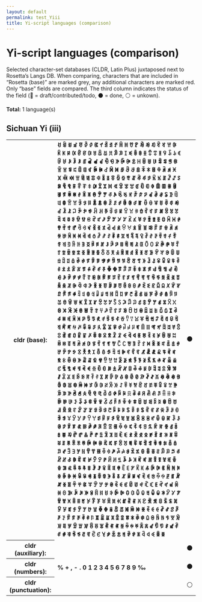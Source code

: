 ```yaml
---
layout: default
permalink: test_Yiii
title: Yi-script languages (comparison)
---
```


# Yi-script languages (comparison)

Selected character-set databases (CLDR, Latin Plus) juxtaposed next to Rosetta’s Langs DB. When comparing, characters that are included in “Rosetta (base)” are marked grey, any additional characters are marked red. Only “base” fields are compared. The third column indicates the status of the field (🔴 = draft/contributed/todo, ⚫️ = done, ⚪️ = unkown).

**Total:** 1 language(s)

## Sichuan Yi (iii)

<table>
 <tr><th>cldr (base):</th><td><strong>ꀀ</strong> <strong>ꀁ</strong> <strong>ꀂ</strong> <strong>ꀃ</strong> <strong>ꀄ</strong> <strong>ꀅ</strong> <strong>ꀆ</strong> <strong>ꀇ</strong> <strong>ꀈ</strong> <strong>ꀉ</strong> <strong>ꀊ</strong> <strong>ꀋ</strong> <strong>ꀌ</strong> <strong>ꀍ</strong> <strong>ꀎ</strong> <strong>ꀏ</strong> <strong>ꀐ</strong> <strong>ꀑ</strong> <strong>ꀒ</strong> <strong>ꀓ</strong> <strong>ꀔ</strong> <strong>ꀕ</strong> <strong>ꀖ</strong> <strong>ꀗ</strong> <strong>ꀘ</strong> <strong>ꀙ</strong> <strong>ꀚ</strong> <strong>ꀛ</strong> <strong>ꀜ</strong> <strong>ꀝ</strong> <strong>ꀞ</strong> <strong>ꀟ</strong> <strong>ꀠ</strong> <strong>ꀡ</strong> <strong>ꀢ</strong> <strong>ꀣ</strong> <strong>ꀤ</strong> <strong>ꀥ</strong> <strong>ꀦ</strong> <strong>ꀧ</strong> <strong>ꀨ</strong> <strong>ꀩ</strong> <strong>ꀪ</strong> <strong>ꀫ</strong> <strong>ꀬ</strong> <strong>ꀭ</strong> <strong>ꀮ</strong> <strong>ꀯ</strong> <strong>ꀰ</strong> <strong>ꀱ</strong> <strong>ꀲ</strong> <strong>ꀳ</strong> <strong>ꀴ</strong> <strong>ꀵ</strong> <strong>ꀶ</strong> <strong>ꀷ</strong> <strong>ꀸ</strong> <strong>ꀹ</strong> <strong>ꀺ</strong> <strong>ꀻ</strong> <strong>ꀼ</strong> <strong>ꀽ</strong> <strong>ꀾ</strong> <strong>ꀿ</strong> <strong>ꁀ</strong> <strong>ꁁ</strong> <strong>ꁂ</strong> <strong>ꁃ</strong> <strong>ꁄ</strong> <strong>ꁅ</strong> <strong>ꁆ</strong> <strong>ꁇ</strong> <strong>ꁈ</strong> <strong>ꁉ</strong> <strong>ꁊ</strong> <strong>ꁋ</strong> <strong>ꁌ</strong> <strong>ꁍ</strong> <strong>ꁎ</strong> <strong>ꁏ</strong> <strong>ꁐ</strong> <strong>ꁑ</strong> <strong>ꁒ</strong> <strong>ꁓ</strong> <strong>ꁔ</strong> <strong>ꁕ</strong> <strong>ꁖ</strong> <strong>ꁗ</strong> <strong>ꁘ</strong> <strong>ꁙ</strong> <strong>ꁚ</strong> <strong>ꁛ</strong> <strong>ꁜ</strong> <strong>ꁝ</strong> <strong>ꁞ</strong> <strong>ꁟ</strong> <strong>ꁠ</strong> <strong>ꁡ</strong> <strong>ꁢ</strong> <strong>ꁣ</strong> <strong>ꁤ</strong> <strong>ꁥ</strong> <strong>ꁦ</strong> <strong>ꁧ</strong> <strong>ꁨ</strong> <strong>ꁩ</strong> <strong>ꁪ</strong> <strong>ꁫ</strong> <strong>ꁬ</strong> <strong>ꁭ</strong> <strong>ꁮ</strong> <strong>ꁯ</strong> <strong>ꁰ</strong> <strong>ꁱ</strong> <strong>ꁲ</strong> <strong>ꁳ</strong> <strong>ꁴ</strong> <strong>ꁵ</strong> <strong>ꁶ</strong> <strong>ꁷ</strong> <strong>ꁸ</strong> <strong>ꁹ</strong> <strong>ꁺ</strong> <strong>ꁻ</strong> <strong>ꁼ</strong> <strong>ꁽ</strong> <strong>ꁾ</strong> <strong>ꁿ</strong> <strong>ꂀ</strong> <strong>ꂁ</strong> <strong>ꂂ</strong> <strong>ꂃ</strong> <strong>ꂄ</strong> <strong>ꂅ</strong> <strong>ꂆ</strong> <strong>ꂇ</strong> <strong>ꂈ</strong> <strong>ꂉ</strong> <strong>ꂊ</strong> <strong>ꂋ</strong> <strong>ꂌ</strong> <strong>ꂍ</strong> <strong>ꂎ</strong> <strong>ꂏ</strong> <strong>ꂐ</strong> <strong>ꂑ</strong> <strong>ꂒ</strong> <strong>ꂓ</strong> <strong>ꂔ</strong> <strong>ꂕ</strong> <strong>ꂖ</strong> <strong>ꂗ</strong> <strong>ꂘ</strong> <strong>ꂙ</strong> <strong>ꂚ</strong> <strong>ꂛ</strong> <strong>ꂜ</strong> <strong>ꂝ</strong> <strong>ꂞ</strong> <strong>ꂟ</strong> <strong>ꂠ</strong> <strong>ꂡ</strong> <strong>ꂢ</strong> <strong>ꂣ</strong> <strong>ꂤ</strong> <strong>ꂥ</strong> <strong>ꂦ</strong> <strong>ꂧ</strong> <strong>ꂨ</strong> <strong>ꂩ</strong> <strong>ꂪ</strong> <strong>ꂫ</strong> <strong>ꂬ</strong> <strong>ꂭ</strong> <strong>ꂮ</strong> <strong>ꂯ</strong> <strong>ꂰ</strong> <strong>ꂱ</strong> <strong>ꂲ</strong> <strong>ꂳ</strong> <strong>ꂴ</strong> <strong>ꂵ</strong> <strong>ꂶ</strong> <strong>ꂷ</strong> <strong>ꂸ</strong> <strong>ꂹ</strong> <strong>ꂺ</strong> <strong>ꂻ</strong> <strong>ꂼ</strong> <strong>ꂽ</strong> <strong>ꂾ</strong> <strong>ꂿ</strong> <strong>ꃀ</strong> <strong>ꃁ</strong> <strong>ꃂ</strong> <strong>ꃃ</strong> <strong>ꃄ</strong> <strong>ꃅ</strong> <strong>ꃆ</strong> <strong>ꃇ</strong> <strong>ꃈ</strong> <strong>ꃉ</strong> <strong>ꃊ</strong> <strong>ꃋ</strong> <strong>ꃌ</strong> <strong>ꃍ</strong> <strong>ꃎ</strong> <strong>ꃏ</strong> <strong>ꃐ</strong> <strong>ꃑ</strong> <strong>ꃒ</strong> <strong>ꃓ</strong> <strong>ꃔ</strong> <strong>ꃕ</strong> <strong>ꃖ</strong> <strong>ꃗ</strong> <strong>ꃘ</strong> <strong>ꃙ</strong> <strong>ꃚ</strong> <strong>ꃛ</strong> <strong>ꃜ</strong> <strong>ꃝ</strong> <strong>ꃞ</strong> <strong>ꃟ</strong> <strong>ꃠ</strong> <strong>ꃡ</strong> <strong>ꃢ</strong> <strong>ꃣ</strong> <strong>ꃤ</strong> <strong>ꃥ</strong> <strong>ꃦ</strong> <strong>ꃧ</strong> <strong>ꃨ</strong> <strong>ꃩ</strong> <strong>ꃪ</strong> <strong>ꃫ</strong> <strong>ꃬ</strong> <strong>ꃭ</strong> <strong>ꃮ</strong> <strong>ꃯ</strong> <strong>ꃰ</strong> <strong>ꃱ</strong> <strong>ꃲ</strong> <strong>ꃳ</strong> <strong>ꃴ</strong> <strong>ꃵ</strong> <strong>ꃶ</strong> <strong>ꃷ</strong> <strong>ꃸ</strong> <strong>ꃹ</strong> <strong>ꃺ</strong> <strong>ꃻ</strong> <strong>ꃼ</strong> <strong>ꃽ</strong> <strong>ꃾ</strong> <strong>ꃿ</strong> <strong>ꄀ</strong> <strong>ꄁ</strong> <strong>ꄂ</strong> <strong>ꄃ</strong> <strong>ꄄ</strong> <strong>ꄅ</strong> <strong>ꄆ</strong> <strong>ꄇ</strong> <strong>ꄈ</strong> <strong>ꄉ</strong> <strong>ꄊ</strong> <strong>ꄋ</strong> <strong>ꄌ</strong> <strong>ꄍ</strong> <strong>ꄎ</strong> <strong>ꄏ</strong> <strong>ꄐ</strong> <strong>ꄑ</strong> <strong>ꄒ</strong> <strong>ꄓ</strong> <strong>ꄔ</strong> <strong>ꄕ</strong> <strong>ꄖ</strong> <strong>ꄗ</strong> <strong>ꄘ</strong> <strong>ꄙ</strong> <strong>ꄚ</strong> <strong>ꄛ</strong> <strong>ꄜ</strong> <strong>ꄝ</strong> <strong>ꄞ</strong> <strong>ꄟ</strong> <strong>ꄠ</strong> <strong>ꄡ</strong> <strong>ꄢ</strong> <strong>ꄣ</strong> <strong>ꄤ</strong> <strong>ꄥ</strong> <strong>ꄦ</strong> <strong>ꄧ</strong> <strong>ꄨ</strong> <strong>ꄩ</strong> <strong>ꄪ</strong> <strong>ꄫ</strong> <strong>ꄬ</strong> <strong>ꄭ</strong> <strong>ꄮ</strong> <strong>ꄯ</strong> <strong>ꄰ</strong> <strong>ꄱ</strong> <strong>ꄲ</strong> <strong>ꄳ</strong> <strong>ꄴ</strong> <strong>ꄵ</strong> <strong>ꄶ</strong> <strong>ꄷ</strong> <strong>ꄸ</strong> <strong>ꄹ</strong> <strong>ꄺ</strong> <strong>ꄻ</strong> <strong>ꄼ</strong> <strong>ꄽ</strong> <strong>ꄾ</strong> <strong>ꄿ</strong> <strong>ꅀ</strong> <strong>ꅁ</strong> <strong>ꅂ</strong> <strong>ꅃ</strong> <strong>ꅄ</strong> <strong>ꅅ</strong> <strong>ꅆ</strong> <strong>ꅇ</strong> <strong>ꅈ</strong> <strong>ꅉ</strong> <strong>ꅊ</strong> <strong>ꅋ</strong> <strong>ꅌ</strong> <strong>ꅍ</strong> <strong>ꅎ</strong> <strong>ꅏ</strong> <strong>ꅐ</strong> <strong>ꅑ</strong> <strong>ꅒ</strong> <strong>ꅓ</strong> <strong>ꅔ</strong> <strong>ꅕ</strong> <strong>ꅖ</strong> <strong>ꅗ</strong> <strong>ꅘ</strong> <strong>ꅙ</strong> <strong>ꅚ</strong> <strong>ꅛ</strong> <strong>ꅜ</strong> <strong>ꅝ</strong> <strong>ꅞ</strong> <strong>ꅟ</strong> <strong>ꅠ</strong> <strong>ꅡ</strong> <strong>ꅢ</strong> <strong>ꅣ</strong> <strong>ꅤ</strong> <strong>ꅥ</strong> <strong>ꅦ</strong> <strong>ꅧ</strong> <strong>ꅨ</strong> <strong>ꅩ</strong> <strong>ꅪ</strong> <strong>ꅫ</strong> <strong>ꅬ</strong> <strong>ꅭ</strong> <strong>ꅮ</strong> <strong>ꅯ</strong> <strong>ꅰ</strong> <strong>ꅱ</strong> <strong>ꅲ</strong> <strong>ꅳ</strong> <strong>ꅴ</strong> <strong>ꅵ</strong> <strong>ꅶ</strong> <strong>ꅷ</strong> <strong>ꅸ</strong> <strong>ꅹ</strong> <strong>ꅺ</strong> <strong>ꅻ</strong> <strong>ꅼ</strong> <strong>ꅽ</strong> <strong>ꅾ</strong> <strong>ꅿ</strong> <strong>ꆀ</strong> <strong>ꆁ</strong> <strong>ꆂ</strong> <strong>ꆃ</strong> <strong>ꆄ</strong> <strong>ꆅ</strong> <strong>ꆆ</strong> <strong>ꆇ</strong> <strong>ꆈ</strong> <strong>ꆉ</strong> <strong>ꆊ</strong> <strong>ꆋ</strong> <strong>ꆌ</strong> <strong>ꆍ</strong> <strong>ꆎ</strong> <strong>ꆏ</strong> <strong>ꆐ</strong> <strong>ꆑ</strong> <strong>ꆒ</strong> <strong>ꆓ</strong> <strong>ꆔ</strong> <strong>ꆕ</strong> <strong>ꆖ</strong> <strong>ꆗ</strong> <strong>ꆘ</strong> <strong>ꆙ</strong> <strong>ꆚ</strong> <strong>ꆛ</strong> <strong>ꆜ</strong> <strong>ꆝ</strong> <strong>ꆞ</strong> <strong>ꆟ</strong> <strong>ꆠ</strong> <strong>ꆡ</strong> <strong>ꆢ</strong> <strong>ꆣ</strong> <strong>ꆤ</strong> <strong>ꆥ</strong> <strong>ꆦ</strong> <strong>ꆧ</strong> <strong>ꆨ</strong> <strong>ꆩ</strong> <strong>ꆪ</strong> <strong>ꆫ</strong> <strong>ꆬ</strong> <strong>ꆭ</strong> <strong>ꆮ</strong> <strong>ꆯ</strong> <strong>ꆰ</strong> <strong>ꆱ</strong> <strong>ꆲ</strong> <strong>ꆳ</strong> <strong>ꆴ</strong> <strong>ꆵ</strong> <strong>ꆶ</strong> <strong>ꆷ</strong> <strong>ꆸ</strong> <strong>ꆹ</strong> <strong>ꆺ</strong> <strong>ꆻ</strong> <strong>ꆼ</strong> <strong>ꆽ</strong> <strong>ꆾ</strong> <strong>ꆿ</strong> <strong>ꇀ</strong> <strong>ꇁ</strong> <strong>ꇂ</strong> <strong>ꇃ</strong> <strong>ꇄ</strong> <strong>ꇅ</strong> <strong>ꇆ</strong> <strong>ꇇ</strong> <strong>ꇈ</strong> <strong>ꇉ</strong> <strong>ꇊ</strong> <strong>ꇋ</strong> <strong>ꇌ</strong> <strong>ꇍ</strong> <strong>ꇎ</strong> <strong>ꇏ</strong> <strong>ꇐ</strong> <strong>ꇑ</strong> <strong>ꇒ</strong> <strong>ꇓ</strong> <strong>ꇔ</strong> <strong>ꇕ</strong> <strong>ꇖ</strong> <strong>ꇗ</strong> <strong>ꇘ</strong> <strong>ꇙ</strong> <strong>ꇚ</strong> <strong>ꇛ</strong> <strong>ꇜ</strong> <strong>ꇝ</strong> <strong>ꇞ</strong> <strong>ꇟ</strong> <strong>ꇠ</strong> <strong>ꇡ</strong> <strong>ꇢ</strong> <strong>ꇣ</strong> <strong>ꇤ</strong> <strong>ꇥ</strong> <strong>ꇦ</strong> <strong>ꇧ</strong> <strong>ꇨ</strong> <strong>ꇩ</strong> <strong>ꇪ</strong> <strong>ꇫ</strong> <strong>ꇬ</strong> <strong>ꇭ</strong> <strong>ꇮ</strong> <strong>ꇯ</strong> <strong>ꇰ</strong> <strong>ꇱ</strong> <strong>ꇲ</strong> <strong>ꇳ</strong> <strong>ꇴ</strong> <strong>ꇵ</strong> <strong>ꇶ</strong> <strong>ꇷ</strong> <strong>ꇸ</strong> <strong>ꇹ</strong> <strong>ꇺ</strong> <strong>ꇻ</strong> <strong>ꇼ</strong> <strong>ꇽ</strong> <strong>ꇾ</strong> <strong>ꇿ</strong> <strong>ꈀ</strong> <strong>ꈁ</strong> <strong>ꈂ</strong> <strong>ꈃ</strong> <strong>ꈄ</strong> <strong>ꈅ</strong> <strong>ꈆ</strong> <strong>ꈇ</strong> <strong>ꈈ</strong> <strong>ꈉ</strong> <strong>ꈊ</strong> <strong>ꈋ</strong> <strong>ꈌ</strong> <strong>ꈍ</strong> <strong>ꈎ</strong> <strong>ꈏ</strong> <strong>ꈐ</strong> <strong>ꈑ</strong> <strong>ꈒ</strong> <strong>ꈓ</strong> <strong>ꈔ</strong> <strong>ꈕ</strong> <strong>ꈖ</strong> <strong>ꈗ</strong> <strong>ꈘ</strong> <strong>ꈙ</strong> <strong>ꈚ</strong> <strong>ꈛ</strong> <strong>ꈜ</strong> <strong>ꈝ</strong> <strong>ꈞ</strong> <strong>ꈟ</strong> <strong>ꈠ</strong> <strong>ꈡ</strong> <strong>ꈢ</strong> <strong>ꈣ</strong> <strong>ꈤ</strong> <strong>ꈥ</strong> <strong>ꈦ</strong> <strong>ꈧ</strong> <strong>ꈨ</strong> <strong>ꈩ</strong> <strong>ꈪ</strong> <strong>ꈫ</strong> <strong>ꈬ</strong> <strong>ꈭ</strong> <strong>ꈮ</strong> <strong>ꈯ</strong> <strong>ꈰ</strong> <strong>ꈱ</strong> <strong>ꈲ</strong> <strong>ꈳ</strong> <strong>ꈴ</strong> <strong>ꈵ</strong> <strong>ꈶ</strong> <strong>ꈷ</strong> <strong>ꈸ</strong> <strong>ꈹ</strong> <strong>ꈺ</strong> <strong>ꈻ</strong> <strong>ꈼ</strong> <strong>ꈽ</strong> <strong>ꈾ</strong> <strong>ꈿ</strong> <strong>ꉀ</strong> <strong>ꉁ</strong> <strong>ꉂ</strong> <strong>ꉃ</strong> <strong>ꉄ</strong> <strong>ꉅ</strong> <strong>ꉆ</strong> <strong>ꉇ</strong> <strong>ꉈ</strong> <strong>ꉉ</strong> <strong>ꉊ</strong> <strong>ꉋ</strong> <strong>ꉌ</strong> <strong>ꉍ</strong> <strong>ꉎ</strong> <strong>ꉏ</strong> <strong>ꉐ</strong> <strong>ꉑ</strong> <strong>ꉒ</strong> <strong>ꉓ</strong> <strong>ꉔ</strong> <strong>ꉕ</strong> <strong>ꉖ</strong> <strong>ꉗ</strong> <strong>ꉘ</strong> <strong>ꉙ</strong> <strong>ꉚ</strong> <strong>ꉛ</strong> <strong>ꉜ</strong> <strong>ꉝ</strong> <strong>ꉞ</strong> <strong>ꉟ</strong> <strong>ꉠ</strong> <strong>ꉡ</strong> <strong>ꉢ</strong> <strong>ꉣ</strong> <strong>ꉤ</strong> <strong>ꉥ</strong> <strong>ꉦ</strong> <strong>ꉧ</strong> <strong>ꉨ</strong> <strong>ꉩ</strong> <strong>ꉪ</strong> <strong>ꉫ</strong> <strong>ꉬ</strong> <strong>ꉭ</strong> <strong>ꉮ</strong> <strong>ꉯ</strong> <strong>ꉰ</strong> <strong>ꉱ</strong> <strong>ꉲ</strong> <strong>ꉳ</strong> <strong>ꉴ</strong> <strong>ꉵ</strong> <strong>ꉶ</strong> <strong>ꉷ</strong> <strong>ꉸ</strong> <strong>ꉹ</strong> <strong>ꉺ</strong> <strong>ꉻ</strong> <strong>ꉼ</strong> <strong>ꉽ</strong> <strong>ꉾ</strong> <strong>ꉿ</strong> <strong>ꊀ</strong> <strong>ꊁ</strong> <strong>ꊂ</strong> <strong>ꊃ</strong> <strong>ꊄ</strong> <strong>ꊅ</strong> <strong>ꊆ</strong> <strong>ꊇ</strong> <strong>ꊈ</strong> <strong>ꊉ</strong> <strong>ꊊ</strong> <strong>ꊋ</strong> <strong>ꊌ</strong> <strong>ꊍ</strong> <strong>ꊎ</strong> <strong>ꊏ</strong> <strong>ꊐ</strong> <strong>ꊑ</strong> <strong>ꊒ</strong> <strong>ꊓ</strong> <strong>ꊔ</strong> <strong>ꊕ</strong> <strong>ꊖ</strong> <strong>ꊗ</strong> <strong>ꊘ</strong> <strong>ꊙ</strong> <strong>ꊚ</strong> <strong>ꊛ</strong> <strong>ꊜ</strong> <strong>ꊝ</strong> <strong>ꊞ</strong> <strong>ꊟ</strong> <strong>ꊠ</strong> <strong>ꊡ</strong> <strong>ꊢ</strong> <strong>ꊣ</strong> <strong>ꊤ</strong> <strong>ꊥ</strong> <strong>ꊦ</strong> <strong>ꊧ</strong> <strong>ꊨ</strong> <strong>ꊩ</strong> <strong>ꊪ</strong> <strong>ꊫ</strong> <strong>ꊬ</strong> <strong>ꊭ</strong> <strong>ꊮ</strong> <strong>ꊯ</strong> <strong>ꊰ</strong> <strong>ꊱ</strong> <strong>ꊲ</strong> <strong>ꊳ</strong> <strong>ꊴ</strong> <strong>ꊵ</strong> <strong>ꊶ</strong> <strong>ꊷ</strong> <strong>ꊸ</strong> <strong>ꊹ</strong> <strong>ꊺ</strong> <strong>ꊻ</strong> <strong>ꊼ</strong> <strong>ꊽ</strong> <strong>ꊾ</strong> <strong>ꊿ</strong> <strong>ꋀ</strong> <strong>ꋁ</strong> <strong>ꋂ</strong> <strong>ꋃ</strong> <strong>ꋄ</strong> <strong>ꋅ</strong> <strong>ꋆ</strong> <strong>ꋇ</strong> <strong>ꋈ</strong> <strong>ꋉ</strong> <strong>ꋊ</strong> <strong>ꋋ</strong> <strong>ꋌ</strong> <strong>ꋍ</strong> <strong>ꋎ</strong> <strong>ꋏ</strong> <strong>ꋐ</strong> <strong>ꋑ</strong> <strong>ꋒ</strong> <strong>ꋓ</strong> <strong>ꋔ</strong> <strong>ꋕ</strong> <strong>ꋖ</strong> <strong>ꋗ</strong> <strong>ꋘ</strong> <strong>ꋙ</strong> <strong>ꋚ</strong> <strong>ꋛ</strong> <strong>ꋜ</strong> <strong>ꋝ</strong> <strong>ꋞ</strong> <strong>ꋟ</strong> <strong>ꋠ</strong> <strong>ꋡ</strong> <strong>ꋢ</strong> <strong>ꋣ</strong> <strong>ꋤ</strong> <strong>ꋥ</strong> <strong>ꋦ</strong> <strong>ꋧ</strong> <strong>ꋨ</strong> <strong>ꋩ</strong> <strong>ꋪ</strong> <strong>ꋫ</strong> <strong>ꋬ</strong> <strong>ꋭ</strong> <strong>ꋮ</strong> <strong>ꋯ</strong> <strong>ꋰ</strong> <strong>ꋱ</strong> <strong>ꋲ</strong> <strong>ꋳ</strong> <strong>ꋴ</strong> <strong>ꋵ</strong> <strong>ꋶ</strong> <strong>ꋷ</strong> <strong>ꋸ</strong> <strong>ꋹ</strong> <strong>ꋺ</strong> <strong>ꋻ</strong> <strong>ꋼ</strong> <strong>ꋽ</strong> <strong>ꋾ</strong> <strong>ꋿ</strong> <strong>ꌀ</strong> <strong>ꌁ</strong> <strong>ꌂ</strong> <strong>ꌃ</strong> <strong>ꌄ</strong> <strong>ꌅ</strong> <strong>ꌆ</strong> <strong>ꌇ</strong> <strong>ꌈ</strong> <strong>ꌉ</strong> <strong>ꌊ</strong> <strong>ꌋ</strong> <strong>ꌌ</strong> <strong>ꌍ</strong> <strong>ꌎ</strong> <strong>ꌏ</strong> <strong>ꌐ</strong> <strong>ꌑ</strong> <strong>ꌒ</strong> <strong>ꌓ</strong> <strong>ꌔ</strong> <strong>ꌕ</strong> <strong>ꌖ</strong> <strong>ꌗ</strong> <strong>ꌘ</strong> <strong>ꌙ</strong> <strong>ꌚ</strong> <strong>ꌛ</strong> <strong>ꌜ</strong> <strong>ꌝ</strong> <strong>ꌞ</strong> <strong>ꌟ</strong> <strong>ꌠ</strong> <strong>ꌡ</strong> <strong>ꌢ</strong> <strong>ꌣ</strong> <strong>ꌤ</strong> <strong>ꌥ</strong> <strong>ꌦ</strong> <strong>ꌧ</strong> <strong>ꌨ</strong> <strong>ꌩ</strong> <strong>ꌪ</strong> <strong>ꌫ</strong> <strong>ꌬ</strong> <strong>ꌭ</strong> <strong>ꌮ</strong> <strong>ꌯ</strong> <strong>ꌰ</strong> <strong>ꌱ</strong> <strong>ꌲ</strong> <strong>ꌳ</strong> <strong>ꌴ</strong> <strong>ꌵ</strong> <strong>ꌶ</strong> <strong>ꌷ</strong> <strong>ꌸ</strong> <strong>ꌹ</strong> <strong>ꌺ</strong> <strong>ꌻ</strong> <strong>ꌼ</strong> <strong>ꌽ</strong> <strong>ꌾ</strong> <strong>ꌿ</strong> <strong>ꍀ</strong> <strong>ꍁ</strong> <strong>ꍂ</strong> <strong>ꍃ</strong> <strong>ꍄ</strong> <strong>ꍅ</strong> <strong>ꍆ</strong> <strong>ꍇ</strong> <strong>ꍈ</strong> <strong>ꍉ</strong> <strong>ꍊ</strong> <strong>ꍋ</strong> <strong>ꍌ</strong> <strong>ꍍ</strong> <strong>ꍎ</strong> <strong>ꍏ</strong> <strong>ꍐ</strong> <strong>ꍑ</strong> <strong>ꍒ</strong> <strong>ꍓ</strong> <strong>ꍔ</strong> <strong>ꍕ</strong> <strong>ꍖ</strong> <strong>ꍗ</strong> <strong>ꍘ</strong> <strong>ꍙ</strong> <strong>ꍚ</strong> <strong>ꍛ</strong> <strong>ꍜ</strong> <strong>ꍝ</strong> <strong>ꍞ</strong> <strong>ꍟ</strong> <strong>ꍠ</strong> <strong>ꍡ</strong> <strong>ꍢ</strong> <strong>ꍣ</strong> <strong>ꍤ</strong> <strong>ꍥ</strong> <strong>ꍦ</strong> <strong>ꍧ</strong> <strong>ꍨ</strong> <strong>ꍩ</strong> <strong>ꍪ</strong> <strong>ꍫ</strong> <strong>ꍬ</strong> <strong>ꍭ</strong> <strong>ꍮ</strong> <strong>ꍯ</strong> <strong>ꍰ</strong> <strong>ꍱ</strong> <strong>ꍲ</strong> <strong>ꍳ</strong> <strong>ꍴ</strong> <strong>ꍵ</strong> <strong>ꍶ</strong> <strong>ꍷ</strong> <strong>ꍸ</strong> <strong>ꍹ</strong> <strong>ꍺ</strong> <strong>ꍻ</strong> <strong>ꍼ</strong> <strong>ꍽ</strong> <strong>ꍾ</strong> <strong>ꍿ</strong> <strong>ꎀ</strong> <strong>ꎁ</strong> <strong>ꎂ</strong> <strong>ꎃ</strong> <strong>ꎄ</strong> <strong>ꎅ</strong> <strong>ꎆ</strong> <strong>ꎇ</strong> <strong>ꎈ</strong> <strong>ꎉ</strong> <strong>ꎊ</strong> <strong>ꎋ</strong> <strong>ꎌ</strong> <strong>ꎍ</strong> <strong>ꎎ</strong> <strong>ꎏ</strong> <strong>ꎐ</strong> <strong>ꎑ</strong> <strong>ꎒ</strong> <strong>ꎓ</strong> <strong>ꎔ</strong> <strong>ꎕ</strong> <strong>ꎖ</strong> <strong>ꎗ</strong> <strong>ꎘ</strong> <strong>ꎙ</strong> <strong>ꎚ</strong> <strong>ꎛ</strong> <strong>ꎜ</strong> <strong>ꎝ</strong> <strong>ꎞ</strong> <strong>ꎟ</strong> <strong>ꎠ</strong> <strong>ꎡ</strong> <strong>ꎢ</strong> <strong>ꎣ</strong> <strong>ꎤ</strong> <strong>ꎥ</strong> <strong>ꎦ</strong> <strong>ꎧ</strong> <strong>ꎨ</strong> <strong>ꎩ</strong> <strong>ꎪ</strong> <strong>ꎫ</strong> <strong>ꎬ</strong> <strong>ꎭ</strong> <strong>ꎮ</strong> <strong>ꎯ</strong> <strong>ꎰ</strong> <strong>ꎱ</strong> <strong>ꎲ</strong> <strong>ꎳ</strong> <strong>ꎴ</strong> <strong>ꎵ</strong> <strong>ꎶ</strong> <strong>ꎷ</strong> <strong>ꎸ</strong> <strong>ꎹ</strong> <strong>ꎺ</strong> <strong>ꎻ</strong> <strong>ꎼ</strong> <strong>ꎽ</strong> <strong>ꎾ</strong> <strong>ꎿ</strong> <strong>ꏀ</strong> <strong>ꏁ</strong> <strong>ꏂ</strong> <strong>ꏃ</strong> <strong>ꏄ</strong> <strong>ꏅ</strong> <strong>ꏆ</strong> <strong>ꏇ</strong> <strong>ꏈ</strong> <strong>ꏉ</strong> <strong>ꏊ</strong> <strong>ꏋ</strong> <strong>ꏌ</strong> <strong>ꏍ</strong> <strong>ꏎ</strong> <strong>ꏏ</strong> <strong>ꏐ</strong> <strong>ꏑ</strong> <strong>ꏒ</strong> <strong>ꏓ</strong> <strong>ꏔ</strong> <strong>ꏕ</strong> <strong>ꏖ</strong> <strong>ꏗ</strong> <strong>ꏘ</strong> <strong>ꏙ</strong> <strong>ꏚ</strong> <strong>ꏛ</strong> <strong>ꏜ</strong> <strong>ꏝ</strong> <strong>ꏞ</strong> <strong>ꏟ</strong> <strong>ꏠ</strong> <strong>ꏡ</strong> <strong>ꏢ</strong> <strong>ꏣ</strong> <strong>ꏤ</strong> <strong>ꏥ</strong> <strong>ꏦ</strong> <strong>ꏧ</strong> <strong>ꏨ</strong> <strong>ꏩ</strong> <strong>ꏪ</strong> <strong>ꏫ</strong> <strong>ꏬ</strong> <strong>ꏭ</strong> <strong>ꏮ</strong> <strong>ꏯ</strong> <strong>ꏰ</strong> <strong>ꏱ</strong> <strong>ꏲ</strong> <strong>ꏳ</strong> <strong>ꏴ</strong> <strong>ꏵ</strong> <strong>ꏶ</strong> <strong>ꏷ</strong> <strong>ꏸ</strong> <strong>ꏹ</strong> <strong>ꏺ</strong> <strong>ꏻ</strong> <strong>ꏼ</strong> <strong>ꏽ</strong> <strong>ꏾ</strong> <strong>ꏿ</strong> <strong>ꐀ</strong> <strong>ꐁ</strong> <strong>ꐂ</strong> <strong>ꐃ</strong> <strong>ꐄ</strong> <strong>ꐅ</strong> <strong>ꐆ</strong> <strong>ꐇ</strong> <strong>ꐈ</strong> <strong>ꐉ</strong> <strong>ꐊ</strong> <strong>ꐋ</strong> <strong>ꐌ</strong> <strong>ꐍ</strong> <strong>ꐎ</strong> <strong>ꐏ</strong> <strong>ꐐ</strong> <strong>ꐑ</strong> <strong>ꐒ</strong> <strong>ꐓ</strong> <strong>ꐔ</strong> <strong>ꐕ</strong> <strong>ꐖ</strong> <strong>ꐗ</strong> <strong>ꐘ</strong> <strong>ꐙ</strong> <strong>ꐚ</strong> <strong>ꐛ</strong> <strong>ꐜ</strong> <strong>ꐝ</strong> <strong>ꐞ</strong> <strong>ꐟ</strong> <strong>ꐠ</strong> <strong>ꐡ</strong> <strong>ꐢ</strong> <strong>ꐣ</strong> <strong>ꐤ</strong> <strong>ꐥ</strong> <strong>ꐦ</strong> <strong>ꐧ</strong> <strong>ꐨ</strong> <strong>ꐩ</strong> <strong>ꐪ</strong> <strong>ꐫ</strong> <strong>ꐬ</strong> <strong>ꐭ</strong> <strong>ꐮ</strong> <strong>ꐯ</strong> <strong>ꐰ</strong> <strong>ꐱ</strong> <strong>ꐲ</strong> <strong>ꐳ</strong> <strong>ꐴ</strong> <strong>ꐵ</strong> <strong>ꐶ</strong> <strong>ꐷ</strong> <strong>ꐸ</strong> <strong>ꐹ</strong> <strong>ꐺ</strong> <strong>ꐻ</strong> <strong>ꐼ</strong> <strong>ꐽ</strong> <strong>ꐾ</strong> <strong>ꐿ</strong> <strong>ꑀ</strong> <strong>ꑁ</strong> <strong>ꑂ</strong> <strong>ꑃ</strong> <strong>ꑄ</strong> <strong>ꑅ</strong> <strong>ꑆ</strong> <strong>ꑇ</strong> <strong>ꑈ</strong> <strong>ꑉ</strong> <strong>ꑊ</strong> <strong>ꑋ</strong> <strong>ꑌ</strong> <strong>ꑍ</strong> <strong>ꑎ</strong> <strong>ꑏ</strong> <strong>ꑐ</strong> <strong>ꑑ</strong> <strong>ꑒ</strong> <strong>ꑓ</strong> <strong>ꑔ</strong> <strong>ꑕ</strong> <strong>ꑖ</strong> <strong>ꑗ</strong> <strong>ꑘ</strong> <strong>ꑙ</strong> <strong>ꑚ</strong> <strong>ꑛ</strong> <strong>ꑜ</strong> <strong>ꑝ</strong> <strong>ꑞ</strong> <strong>ꑟ</strong> <strong>ꑠ</strong> <strong>ꑡ</strong> <strong>ꑢ</strong> <strong>ꑣ</strong> <strong>ꑤ</strong> <strong>ꑥ</strong> <strong>ꑦ</strong> <strong>ꑧ</strong> <strong>ꑨ</strong> <strong>ꑩ</strong> <strong>ꑪ</strong> <strong>ꑫ</strong> <strong>ꑬ</strong> <strong>ꑭ</strong> <strong>ꑮ</strong> <strong>ꑯ</strong> <strong>ꑰ</strong> <strong>ꑱ</strong> <strong>ꑲ</strong> <strong>ꑳ</strong> <strong>ꑴ</strong> <strong>ꑵ</strong> <strong>ꑶ</strong> <strong>ꑷ</strong> <strong>ꑸ</strong> <strong>ꑹ</strong> <strong>ꑺ</strong> <strong>ꑻ</strong> <strong>ꑼ</strong> <strong>ꑽ</strong> <strong>ꑾ</strong> <strong>ꑿ</strong> <strong>ꒀ</strong> <strong>ꒁ</strong> <strong>ꒂ</strong> <strong>ꒃ</strong> <strong>ꒄ</strong> <strong>ꒅ</strong> <strong>ꒆ</strong> <strong>ꒇ</strong> <strong>ꒈ</strong> <strong>ꒉ</strong> <strong>ꒊ</strong> <strong>ꒋ</strong> <strong>ꒌ</strong> </td><td>⚫️</td></tr>
<tr><th>cldr (auxiliary):</th><td><span></span> </td><td>⚫️</td></tr>
<tr><th>cldr (numbers):</th><td><strong>%</strong> <strong>+</strong> <strong>,</strong> <strong>-</strong> <strong>.</strong> <strong>0</strong> <strong>1</strong> <strong>2</strong> <strong>3</strong> <strong>4</strong> <strong>5</strong> <strong>6</strong> <strong>7</strong> <strong>8</strong> <strong>9</strong> <strong>‰</strong> </td><td>⚫️</td></tr>
<tr><th>cldr (punctuation):</th><td><span></span> </td><td>⚪️</td></tr>
 </table>

